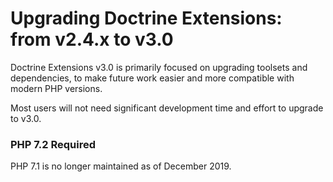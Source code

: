 # Upgrading Doctrine Extensions: from v2.4.x to v3.0

Doctrine Extensions v3.0 is primarily focused on upgrading toolsets and dependencies,
to make future work easier and more compatible with modern PHP versions.

Most users will not need significant development time and effort to upgrade to v3.0.

### PHP 7.2 Required

PHP 7.1 is no longer maintained as of December 2019.
